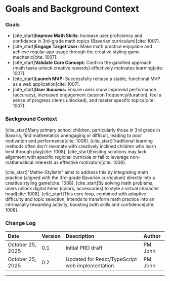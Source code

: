 # Goals and Background Context

### Goals

* [cite_start]**Improve Math Skills:** Increase user proficiency and confidence in 3rd-grade math topics (Bavarian curriculum)[cite: 1007].
* [cite_start]**Engage Target User:** Make math practice enjoyable and achieve regular app usage through the creative styling game mechanic[cite: 1007].
* [cite_start]**Validate Core Concept:** Confirm the gamified approach (math tasks unlock creative rewards) effectively motivates learning[cite: 1007].
* [cite_start]**Launch MVP:** Successfully release a stable, functional MVP as a web application[cite: 1007].
* [cite_start]**User Success:** Ensure users show improved performance (accuracy), increased engagement (session frequency/duration), feel a sense of progress (items unlocked), and master specific topics[cite: 1007].

### Background Context

[cite_start]Many primary school children, particularly those in 3rd grade in Bavaria, find mathematics unengaging or difficult, leading to poor motivation and performance[cite: 1008]. [cite_start]Traditional learning methods often don't resonate with creatively inclined children who learn best through play[cite: 1008]. [cite_start]Existing solutions may lack alignment with specific regional curricula or fail to leverage non-mathematical interests as effective motivators[cite: 1008].

[cite_start]"Mathe-Stylistin" aims to address this by integrating math practice (aligned with the 3rd-grade Bavarian curriculum) directly into a creative styling game[cite: 1008]. [cite_start]By solving math problems, users unlock digital items (colors, accessories) to style a virtual character head[cite: 1008]. [cite_start]This core loop, combined with adaptive difficulty and topic selection, intends to transform math practice into an intrinsically rewarding activity, boosting both skills and confidence[cite: 1008].

### Change Log

| Date             | Version | Description              | Author   |
| :--------------- | :------ | :----------------------- | :------- |
| October 25, 2025 | 0.1     | Initial PRD draft        | PM John  |
| October 25, 2025 | 0.2     | Updated for React/TypeScript web implementation | PM John  |

---
